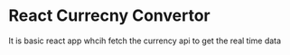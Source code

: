 # React Currecny Convertor
It is basic react app whcih fetch the currency api to get the real time data
